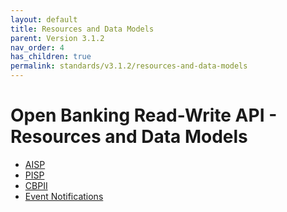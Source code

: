 ```yaml
---
layout: default
title: Resources and Data Models
parent: Version 3.1.2
nav_order: 4
has_children: true
permalink: standards/v3.1.2/resources-and-data-models
---
```


# Open Banking Read-Write API - Resources and Data Models

* [AISP](/standards/v3.1.2/resources-and-data-models/aisp)
* [PISP](/standards/v3.1.2/resources-and-data-models/pisp)
* [CBPII](/standards/v3.1.2/resources-and-data-models/cbpii)
* [Event Notifications](/standards/v3.1.2/resources-and-data-models/event-notifications)
